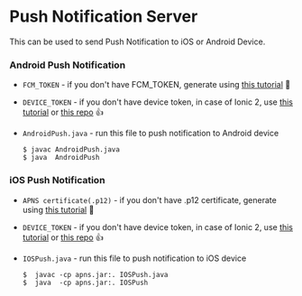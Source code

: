 Push Notification Server
========================

This can be used to send Push Notification to iOS or Android Device.
  
### Android Push Notification

* ```FCM_TOKEN``` - if you don't have FCM_TOKEN, generate using [this tutorial](https://medium.com/@ankushaggarwal/gcm-setup-for-android-push-notifications-656cfdd8adbd) :tada:
* ```DEVICE_TOKEN``` - if you don't have device token, in case of Ionic 2, use [this tutorial](https://medium.com/@ankushaggarwal/push-notifications-in-ionic-2-658461108c59) or [this repo](https://github.com/aggarwalankush/ionic2-push-base) :+1:
* ```AndroidPush.java``` - run this file to push notification to Android device

  ```
  $ javac AndroidPush.java
  $ java  AndroidPush
  ```

### iOS Push Notification

* ```APNS certificate(.p12)``` - if you don't have .p12 certificate, generate using [this tutorial](https://medium.com/@ankushaggarwal/generate-apns-certificate-for-ios-push-notifications-85e4a917d522) :tada:
* ```DEVICE_TOKEN``` - if you don't have device token, in case of Ionic 2, use [this tutorial](https://medium.com/@ankushaggarwal/push-notifications-in-ionic-2-658461108c59) or [this repo](https://github.com/aggarwalankush/ionic2-push-base) :+1:
* ```IOSPush.java``` - run this file to push notification to iOS device

  ```
  $  javac -cp apns.jar:. IOSPush.java
  $  java  -cp apns.jar:. IOSPush 
  ```
